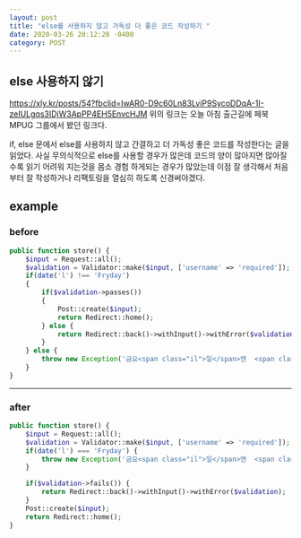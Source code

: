 ```yaml
---
layout: post
title: "else를 사용하지 않고 가독성 더 좋은 코드 작성하기 "
date: 2020-03-26 20:12:28 -0400
category: POST
---
```



## else 사용하지 않기
https://xly.kr/posts/54?fbclid=IwAR0-D9c60Ln83LviP9SycoDDqA-1I-zeIULgqs3IDjW3ApPP4EH5EnvcHJM
위의 링크는 오늘 아침 출근길에 페북 MPUG 그룹에서 봤던 링크다.

if, else 문에서 else를 사용하지 않고 간결하고 더 가독성 좋은 코드를 작성한다는 글을 읽었다.
사실 무의식적으로 else를 사용할 경우가 많은데 코드의 양이 많아지면 많아질수록 읽기 어려워 
지는것을 몸소 경험 하게되는 경우가 많았는데 이점 잘 생각해서 처음 부터 잘 작성하거나
리팩토링을 열심히 하도록 신경써야겠다.



## example

### before
```php
public function store() {
    $input = Request::all();
    $validation = Validator::make($input, ['username' => 'required']);
    if(date('l') !== 'Fryday')
    {
        if($validation->passes())
        {
            Post::create($input);
            return Redirect::home();
        } else {
            return Redirect::back()->withInput()->withError($validation);
        }
    } else {
        throw new Exception('금요<span class="il">일</span>엔  <span class="il">일</span>  안해요!');
    }
} 
```
  
  
  
-------------------------------------------------------------------------------------
  
  
### after  
```php
public function store() {
    $input = Request::all();
    $validation = Validator::make($input, ['username' => 'required']);
    if(date('l') === 'Fryday') {
        throw new Exception('금요<span class="il">일</span>엔  <span class="il">일</span>  안해요!');
    }

    if($validation->fails()) {
        return Redirect::back()->withInput()->withError($validation);
    }
    Post::create($input);
    return Redirect::home();
}
```
